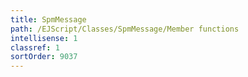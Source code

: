 ```yaml
---
title: SpmMessage
path: /EJScript/Classes/SpmMessage/Member functions
intellisense: 1
classref: 1
sortOrder: 9037
---
```





